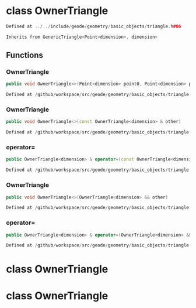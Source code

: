 # class OwnerTriangle

```cpp
Defined at ../../include/geode/geometry/basic_objects/triangle.h#86
```

```cpp
Inherits from GenericTriangle<Point<dimension>, dimension>
```



## Functions

### OwnerTriangle

```cpp
public void OwnerTriangle<>(Point<dimension> point0, Point<dimension> point1, Point<dimension> point2)
```

```cpp
Defined at /github/workspace/src/geode/geometry/basic_objects/triangle.cpp#265
```

### OwnerTriangle

```cpp
public void OwnerTriangle<>(const OwnerTriangle<dimension> & other)
```

```cpp
Defined at /github/workspace/src/geode/geometry/basic_objects/triangle.cpp#272
```

### operator=

```cpp
public OwnerTriangle<dimension> & operator=(const OwnerTriangle<dimension> & other)
```

```cpp
Defined at /github/workspace/src/geode/geometry/basic_objects/triangle.cpp#278
```

### OwnerTriangle

```cpp
public void OwnerTriangle<>(OwnerTriangle<dimension> && other)
```

```cpp
Defined at /github/workspace/src/geode/geometry/basic_objects/triangle.cpp#285
```

### operator=

```cpp
public OwnerTriangle<dimension> & operator=(OwnerTriangle<dimension> && other)
```

```cpp
Defined at /github/workspace/src/geode/geometry/basic_objects/triangle.cpp#291
```



# class OwnerTriangle

# class OwnerTriangle


